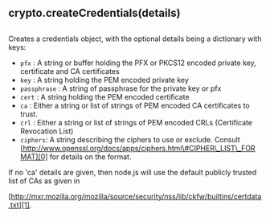 ## crypto.createCredentials(details)

## 

Creates a credentials object, with the optional details being a
dictionary with keys:

* `pfx` : A string or buffer holding the PFX or PKCS12 encoded private
key, certificate and CA certificates
* `key` : A string holding the PEM encoded private key
* `passphrase` : A string of passphrase for the private key or pfx
* `cert` : A string holding the PEM encoded certificate
* `ca` : Either a string or list of strings of PEM encoded CA
certificates to trust.
* `crl` : Either a string or list of strings of PEM encoded CRLs
(Certificate Revocation List)
* `ciphers`: A string describing the ciphers to use or exclude.
Consult
[http://www.openssl.org/docs/apps/ciphers.html\#CIPHER\_LIST\_FORMAT][0]
for details on the format.

If no 'ca' details are given, then node.js will use the default
publicly trusted list of CAs as given in

[http://mxr.mozilla.org/mozilla/source/security/nss/lib/ckfw/builtins/certdata.txt][1].


[0]: http://www.openssl.org/docs/apps/ciphers.html#CIPHER_LIST_FORMAT
[1]: http://mxr.mozilla.org/mozilla/source/security/nss/lib/ckfw/builtins/certdata.txt